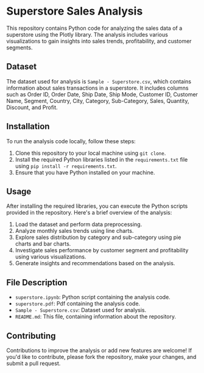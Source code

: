 # Superstore Sales Analysis

This repository contains Python code for analyzing the sales data of a superstore using the Plotly library. The analysis includes various visualizations to gain insights into sales trends, profitability, and customer segments.

## Dataset

The dataset used for analysis is `Sample - Superstore.csv`, which contains information about sales transactions in a superstore. It includes columns such as Order ID, Order Date, Ship Date, Ship Mode, Customer ID, Customer Name, Segment, Country, City, Category, Sub-Category, Sales, Quantity, Discount, and Profit.

## Installation

To run the analysis code locally, follow these steps:

1. Clone this repository to your local machine using `git clone`.
2. Install the required Python libraries listed in the `requirements.txt` file using `pip install -r requirements.txt`.
3. Ensure that you have Python installed on your machine.

## Usage

After installing the required libraries, you can execute the Python scripts provided in the repository. Here's a brief overview of the analysis:

1. Load the dataset and perform data preprocessing.
2. Analyze monthly sales trends using line charts.
3. Explore sales distribution by category and sub-category using pie charts and bar charts.
4. Investigate sales performance by customer segment and profitability using various visualizations.
5. Generate insights and recommendations based on the analysis.

## File Description

- `superstore.ipynb`: Python script containing the analysis code.
- `superstore.pdf`: Pdf containing the analysis code.
- `Sample - Superstore.csv`: Dataset used for analysis.
- `README.md`: This file, containing information about the repository.

## Contributing

Contributions to improve the analysis or add new features are welcome! If you'd like to contribute, please fork the repository, make your changes, and submit a pull request.
